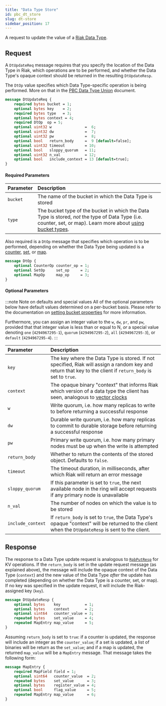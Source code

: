 ```yaml
---
title: "Data Type Store"
id: pbc_dt_store
slug: dt-store
sidebar_position: 17
---
```


A request to update the value of a [Riak Data Type](../../../developing/data-types/index.md).

## Request

A `DtUpdateReq` message requires that you specify the location of the
Data Type in Riak, which operations are to be performed, and whether the
Data Type's opaque context should be returned in the resulting
`DtUpdateResp`.

The `DtOp` value specifies which Data Type-specific operation is being
performed. More on that in the [PBC Data Type Union](../../../developing/api/protocol-buffers/dt-union.md) document.

```protobuf
message DtUpdateReq {
    required bytes bucket = 1;
    optional bytes key    = 2;
    required bytes type   = 3;
    optional bytes context = 4;
    required DtOp  op = 5;
    optional uint32 w               =  6;
    optional uint32 dw              =  7;
    optional uint32 pw              =  8;
    optional bool   return_body     =  9 [default=false];
    optional uint32 timeout         = 10;
    optional bool   sloppy_quorum   = 11;
    optional uint32 n_val           = 12;
    optional bool   include_context = 13 [default=true];
}
```

#### Required Parameters

| Parameter | Description                                                                                                                                                                                                        |
|:----------|:-------------------------------------------------------------------------------------------------------------------------------------------------------------------------------------------------------------------|
| `bucket`  | The name of the bucket in which the Data Type is stored                                                                                                                                                            |
| `type`    | The bucket type of the bucket in which the Data Type is stored, *not* the type of Data Type (i.e. counter, set, or map). Learn more about [using bucket types](../../../using/cluster-operations/bucket-types.md). |

Also required is a `DtOp` message that specifies which operation is to
be performed, depending on whether the Data Type being updated is a
[counter](../../../developing/api/protocol-buffers/dt-counter-store.md), [set](../../../developing/api/protocol-buffers/dt-set-store.md), or [map](../../../developing/api/protocol-buffers/dt-map-store.md).

```protobuf
message DtOp {
    optional CounterOp counter_op = 1;
    optional SetOp     set_op     = 2;
    optional MapOp     map_op     = 3;
}
```

#### Optional Parameters

:::note Note on defaults and special values
All of the optional parameters below have default values determined on a
per-bucket basis. Please refer to the documentation on [setting bucket properties](./set-bucket-props.md) for more information.

Furthermore, you can assign an integer value to the `w`, `dw`, `pr`, and
`pw`, provided that that integer value is less than or equal to N, *or*
a special value denoting `one` (`4294967295-1`), `quorum`
(`4294967295-2`), `all` (`4294967295-3`), or `default` (`4294967295-4`).
:::

| Parameter         | Description                                                                                                                                                           |
|:------------------|:----------------------------------------------------------------------------------------------------------------------------------------------------------------------|
| `key`             | The key where the Data Type is stored. If not specified, Riak will assign a random key and return that key to the client if `return_body` is set to `true`.           |
| `context`         | The opaque binary "context" that informs Riak which version of a data type the client has seen, analogous to [vector clocks](../../../learn/glossary.md#vector-clock) |
| `w`               | Write quorum, i.e. how many replicas to write to before returning a successful response                                                                               |
| `dw`              | Durable write quorum, i.e. how many replicas to commit to durable storage before returning a successful response                                                      |
| `pw`              | Primary write quorum, i.e. how many primary nodes must be up when the write is attempted                                                                              |
| `return_body`     | Whether to return the contents of the stored object. Defaults to `false`.                                                                                             |
| `timeout`         | The timeout duration, in milliseconds, after which Riak will return an error message                                                                                  |
| `sloppy_quorum`   | If this parameter is set to `true`, the next available node in the ring will accept requests if any primary node is unavailable                                       |
| `n_val`           | The number of nodes on which the value is to be stored                                                                                                                |
| `include_context` | If `return_body` is set to `true`, the Data Type's opaque "context" will be returned to the client when the `DtUpdateResp` is sent to the client.                     |

## Response

The response to a Data Type update request is analogous to
[`RpbPutResp`](../../../developing/api/protocol-buffers/store-object.md) for KV operations. If the
`return_body` is set in the update request message (as explained above),
the message will include the opaque context of the Data Type (`context`)
and the new value of the Data Type *after* the update has completed
(depending on whether the Data Type is a counter, set, or map). If no
key was specified in the update request, it will include the
Riak-assigned key (`key`).

```protobuf
message DtUpdateResp {
    optional bytes    key           = 1;
    optional bytes    context       = 2;
    optional sint64   counter_value = 3;
    repeated bytes    set_value     = 4;
    repeated MapEntry map_value     = 5;
}
```

Assuming `return_body` is set to `true`: if a counter is updated, the
response will include an integer as the `counter_value`; if a set is
updated, a list of binaries will be return as the `set_value`; and if a
map is updated, the returned `map_value` will be a `MapEntry` message.
That message takes the following form:

```protobuf
message MapEntry {
    required MapField field = 1;
    optional sint64   counter_value  = 2;
    repeated bytes    set_value      = 3;
    optional bytes    register_value = 4;
    optional bool     flag_value     = 5;
    repeated MapEntry map_value      = 6;
}
```
